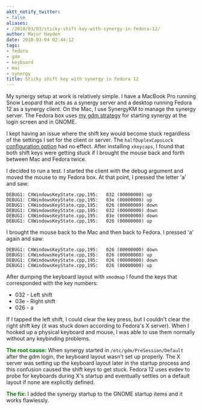 ```yaml
---
aktt_notify_twitter:
- false
aliases:
- /2010/03/03/sticky-shift-key-with-synergy-in-fedora-12/
author: Major Hayden
date: 2010-03-04 02:44:12
tags:
- fedora
- gdm
- keyboard
- mac
- synergy
title: Sticky shift key with synergy in Fedora 12
---
```


My synergy setup at work is relatively simple. I have a MacBook Pro running Snow Leopard that acts as a synergy server and a desktop running Fedora 12 as a synergy client. On the Mac, I use SynergyKM to manage the synergy server. The Fedora box uses [my gdm strategy][1] for starting synergy at the login screen and in GNOME.

I kept having an issue where the shift key would become stuck regardless of the settings I set for the client or server. The  `halfDuplexCapsLock` [configuration option][2] had no effect. After installing `xkeycaps`, I found that both shift keys were getting stuck if I brought the mouse back and forth between Mac and Fedora twice.

I decided to run a test. I started the client with the debug argument and moved the mouse to my Fedora box. At that point, I pressed the letter 'a' and saw:

```
DEBUG1: CXWindowsKeyState.cpp,195:   032 (00000000) up
DEBUG1: CXWindowsKeyState.cpp,195:   03e (00000000) up
DEBUG1: CXWindowsKeyState.cpp,195:   026 (00000000) down
DEBUG1: CXWindowsKeyState.cpp,195:   032 (00000000) down
DEBUG1: CXWindowsKeyState.cpp,195:   03e (00000000) down
DEBUG1: CXWindowsKeyState.cpp,195:   026 (00000000) up
```


I brought the mouse back to the Mac and then back to Fedora. I pressed 'a' again and saw:

```
DEBUG1: CXWindowsKeyState.cpp,195:   026 (00000000) down
DEBUG1: CXWindowsKeyState.cpp,195:   026 (00000000) up
DEBUG1: CXWindowsKeyState.cpp,195:   026 (00000000) down
DEBUG1: CXWindowsKeyState.cpp,195:   026 (00000000) up
```


After dumping the keyboard layout with `xmodmap` I found the keys that corresponded with the key numbers:

  * 032 - Left shift
  * 03e - Right shift
  * 026 - a

If I tapped the left shift, I could clear the key press, but I couldn't clear the right shift key (it was stuck down according to Fedora's X server). When I hooked up a physical keyboard and mouse, I was able to use them normally without any keybinding problems.

<span style="font-weight: bold; color: #008000;">The root cause:</span> When synergy started in `/etc/gdm/PreSession/Default` after the gdm login, the keyboard layout wasn't set up properly. The X server was setting up the keyboard layout later in the startup process and this confusion caused the shift keys to get stuck. Fedora 12 uses evdev to probe for keyboards during X's startup and eventually settles on a default layout if none are explicitly defined.

<span style="font-weight: bold; color: #008000;">The fix:</span> I added the synergy startup to the GNOME startup items and it works flawlessly.

 [1]: http://rackerhacker.com/2008/07/30/automatically-starting-synergy-in-gdm-in-ubuntufedora/
 [2]: http://synergy2.sourceforge.net/configuration.html